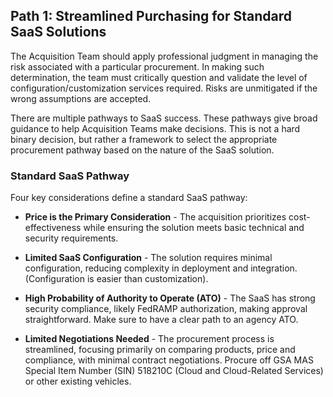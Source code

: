 ## Path 1: Streamlined Purchasing for Standard SaaS Solutions

The Acquisition Team should apply professional judgment in managing the risk associated with a particular procurement. In making such determination, the team must critically question and validate the level of configuration/customization services required. Risks are unmitigated if the wrong assumptions are accepted. 

There are multiple pathways to SaaS success. These pathways give broad guidance to help Acquisition Teams make decisions. This is not a hard binary decision, but rather a framework to select the appropriate procurement pathway based on the nature of the SaaS solution.

### Standard SaaS Pathway

Four key considerations define a standard SaaS pathway:

 - **Price is the Primary Consideration** - The acquisition prioritizes cost-effectiveness while ensuring the solution meets basic technical and security requirements.

- **Limited SaaS Configuration** - The solution requires minimal configuration, reducing complexity in deployment and integration. (Configuration is easier than customization).

- **High Probability of Authority to Operate (ATO)** - The SaaS has strong security compliance, likely FedRAMP authorization, making approval straightforward. Make sure to have a clear path to an agency ATO.

- **Limited Negotiations Needed** - The procurement process is streamlined, focusing primarily on comparing products, price and compliance, with minimal contract negotiations. Procure off GSA MAS Special Item Number (SIN) 518210C (Cloud and Cloud-Related Services) or other existing vehicles.
